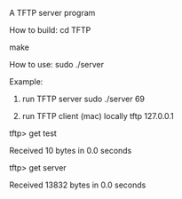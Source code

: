 A TFTP server program

How to build:
cd TFTP

make

How to use:
sudo ./server <port num>

Example:

1. run TFTP server
sudo ./server 69

2. run TFTP client (mac) locally
tftp 127.0.0.1

tftp> get test

Received 10 bytes in 0.0 seconds

tftp> get server

Received 13832 bytes in 0.0 seconds
